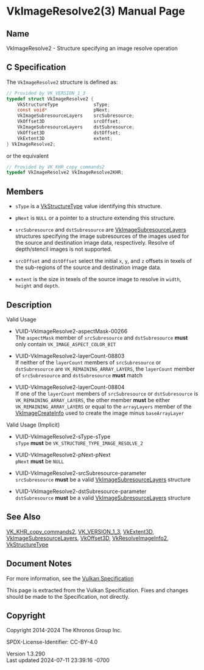 # VkImageResolve2(3) Manual Page

## Name

VkImageResolve2 - Structure specifying an image resolve operation



## <a href="#_c_specification" class="anchor"></a>C Specification

The `VkImageResolve2` structure is defined as:

``` c
// Provided by VK_VERSION_1_3
typedef struct VkImageResolve2 {
    VkStructureType             sType;
    const void*                 pNext;
    VkImageSubresourceLayers    srcSubresource;
    VkOffset3D                  srcOffset;
    VkImageSubresourceLayers    dstSubresource;
    VkOffset3D                  dstOffset;
    VkExtent3D                  extent;
} VkImageResolve2;
```

or the equivalent

``` c
// Provided by VK_KHR_copy_commands2
typedef VkImageResolve2 VkImageResolve2KHR;
```

## <a href="#_members" class="anchor"></a>Members

- `sType` is a [VkStructureType](https://registry.khronos.org/vulkan/specs/1.3-extensions/man/html/VkStructureType.html) value identifying
  this structure.

- `pNext` is `NULL` or a pointer to a structure extending this
  structure.

- `srcSubresource` and `dstSubresource` are
  [VkImageSubresourceLayers](https://registry.khronos.org/vulkan/specs/1.3-extensions/man/html/VkImageSubresourceLayers.html) structures
  specifying the image subresources of the images used for the source
  and destination image data, respectively. Resolve of depth/stencil
  images is not supported.

- `srcOffset` and `dstOffset` select the initial `x`, `y`, and `z`
  offsets in texels of the sub-regions of the source and destination
  image data.

- `extent` is the size in texels of the source image to resolve in
  `width`, `height` and `depth`.

## <a href="#_description" class="anchor"></a>Description

Valid Usage

- <a href="#VUID-VkImageResolve2-aspectMask-00266"
  id="VUID-VkImageResolve2-aspectMask-00266"></a>
  VUID-VkImageResolve2-aspectMask-00266  
  The `aspectMask` member of `srcSubresource` and `dstSubresource`
  **must** only contain `VK_IMAGE_ASPECT_COLOR_BIT`

- <a href="#VUID-VkImageResolve2-layerCount-08803"
  id="VUID-VkImageResolve2-layerCount-08803"></a>
  VUID-VkImageResolve2-layerCount-08803  
  If neither of the `layerCount` members of `srcSubresource` or
  `dstSubresource` are `VK_REMAINING_ARRAY_LAYERS`, the `layerCount`
  member of `srcSubresource` and `dstSubresource` **must** match

- <a href="#VUID-VkImageResolve2-layerCount-08804"
  id="VUID-VkImageResolve2-layerCount-08804"></a>
  VUID-VkImageResolve2-layerCount-08804  
  If one of the `layerCount` members of `srcSubresource` or
  `dstSubresource` is `VK_REMAINING_ARRAY_LAYERS`, the other member
  **must** be either `VK_REMAINING_ARRAY_LAYERS` or equal to the
  `arrayLayers` member of the
  [VkImageCreateInfo](https://registry.khronos.org/vulkan/specs/1.3-extensions/man/html/VkImageCreateInfo.html) used to create the image
  minus `baseArrayLayer`

Valid Usage (Implicit)

- <a href="#VUID-VkImageResolve2-sType-sType"
  id="VUID-VkImageResolve2-sType-sType"></a>
  VUID-VkImageResolve2-sType-sType  
  `sType` **must** be `VK_STRUCTURE_TYPE_IMAGE_RESOLVE_2`

- <a href="#VUID-VkImageResolve2-pNext-pNext"
  id="VUID-VkImageResolve2-pNext-pNext"></a>
  VUID-VkImageResolve2-pNext-pNext  
  `pNext` **must** be `NULL`

- <a href="#VUID-VkImageResolve2-srcSubresource-parameter"
  id="VUID-VkImageResolve2-srcSubresource-parameter"></a>
  VUID-VkImageResolve2-srcSubresource-parameter  
  `srcSubresource` **must** be a valid
  [VkImageSubresourceLayers](https://registry.khronos.org/vulkan/specs/1.3-extensions/man/html/VkImageSubresourceLayers.html) structure

- <a href="#VUID-VkImageResolve2-dstSubresource-parameter"
  id="VUID-VkImageResolve2-dstSubresource-parameter"></a>
  VUID-VkImageResolve2-dstSubresource-parameter  
  `dstSubresource` **must** be a valid
  [VkImageSubresourceLayers](https://registry.khronos.org/vulkan/specs/1.3-extensions/man/html/VkImageSubresourceLayers.html) structure

## <a href="#_see_also" class="anchor"></a>See Also

[VK_KHR_copy_commands2](https://registry.khronos.org/vulkan/specs/1.3-extensions/man/html/VK_KHR_copy_commands2.html),
[VK_VERSION_1_3](https://registry.khronos.org/vulkan/specs/1.3-extensions/man/html/VK_VERSION_1_3.html), [VkExtent3D](https://registry.khronos.org/vulkan/specs/1.3-extensions/man/html/VkExtent3D.html),
[VkImageSubresourceLayers](https://registry.khronos.org/vulkan/specs/1.3-extensions/man/html/VkImageSubresourceLayers.html),
[VkOffset3D](https://registry.khronos.org/vulkan/specs/1.3-extensions/man/html/VkOffset3D.html),
[VkResolveImageInfo2](https://registry.khronos.org/vulkan/specs/1.3-extensions/man/html/VkResolveImageInfo2.html),
[VkStructureType](https://registry.khronos.org/vulkan/specs/1.3-extensions/man/html/VkStructureType.html)

## <a href="#_document_notes" class="anchor"></a>Document Notes

For more information, see the <a
href="https://registry.khronos.org/vulkan/specs/1.3-extensions/html/vkspec.html#VkImageResolve2"
target="_blank" rel="noopener">Vulkan Specification</a>

This page is extracted from the Vulkan Specification. Fixes and changes
should be made to the Specification, not directly.

## <a href="#_copyright" class="anchor"></a>Copyright

Copyright 2014-2024 The Khronos Group Inc.

SPDX-License-Identifier: CC-BY-4.0

Version 1.3.290  
Last updated 2024-07-11 23:39:16 -0700
